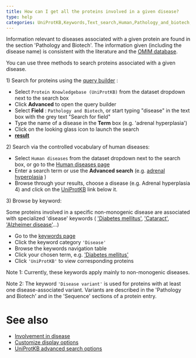 ```yaml
---
title: How can I get all the proteins involved in a given disease?
type: help
categories: UniProtKB,Keywords,Text_search,Human,Pathology_and_biotech,faq
---
```


Information relevant to diseases associated with a given protein are found in the section 'Pathology and Biotech'. The information given (including the disease name) is consistent with the literature and the [OMIM database](http://www.ncbi.nlm.nih.gov/sites/entrez?db=omim).

You can use three methods to search proteins associated with a given disease.

1\) Search for proteins using the [query builder](https://www.uniprot.org/help/advanced_search) :

- Select `Protein Knowledgebase (UniProtKB)` from the dataset dropdown next to the search box
- Click **Advanced** to open the query builder
- Select **Field** : `Pathology and Biotech`, or start typing "disease" in the text box with the grey text "Search for field"
- Type the name of a disease in the **Term** box (e.g. 'adrenal hyperplasia')
- Click on the looking glass icon to launch the search
- **[result](https://www.uniprot.org/uniprotkb?query=annotation%3A%28type%3Adisease+%22adrenal+hyperplasia%22%29)**

2\) Search via the controlled vocabulary of human diseases:

- Select `Human diseases` from the dataset dropdown next to the search box, or go to the [Human diseases page](https://www.uniprot.org/diseases)
- Enter a search term or use the **Advanced search** (e.g. [adrenal hyperplasia](https://www.uniprot.org/diseases/?query=adrenal+hyperplasia) )
- Browse through your results, choose a disease (e.g. Adrenal hyperplasia 4) and click on the [UniProtKB](https://www.uniprot.org/uniprotkb?query=disease:DI-00044 "xxx") link below it.

3\) Browse by keyword:

Some proteins involved in a specific non-monogenic disease are associated with specialized 'disease' keywords ( ['Diabetes mellitus'](https://www.uniprot.org/keywords/219), ['Cataract'](https://www.uniprot.org/keywords/898), ['Alzheimer disease'](https://www.uniprot.org/keywords/26)...)

- Go to the [keywords page](https://www.uniprot.org/keywords/)
- Click the keyword category `'Disease'`
- Browse the keywords navigation table
- Click your chosen term, e.g. ['Diabetes mellitus'](https://www.uniprot.org/keywords/219)
- Click `'UniProtKB'` to view corresponding proteins

Note 1: Currently, these keywords apply mainly to non-monogenic diseases.

Note 2: The keyword `'Disease variant'` is used for proteins with at least one disease-associated variant. Variants are described in the 'Pathology and Biotech' and in the 'Sequence' sections of a protein entry.

# See also

- [Involvement in disease](https://www.uniprot.org/help/involvement_in_disease)
- [Customize display options](https://www.uniprot.org/help/customize)
- [UniProtKB advanced search options](https://www.uniprot.org/help/advanced_search)
